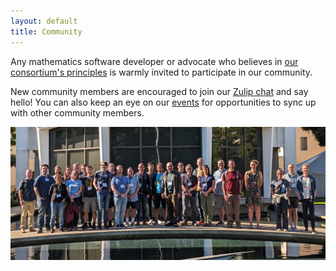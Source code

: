 ```yaml
---
layout: default
title: Community
---
```


Any mathematics software developer or advocate who believes in
[our consortium's principles](/#our-principles) is warmly invited
to participate in our community.

New community members are encouraged to join our
[Zulip chat](https://code4math.zulipchat.com/) and say hello! You can also keep
an eye on our [events](/events/) for opportunities to sync up
with other community members.

![AIM workshop photo](/community/photo.png)
